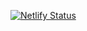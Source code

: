 [![Netlify Status](https://api.netlify.com/api/v1/badges/b5c8540a-cc74-459c-8319-b22c78723e34/deploy-status)](https://app.netlify.com/sites/mariamarante/deploys)